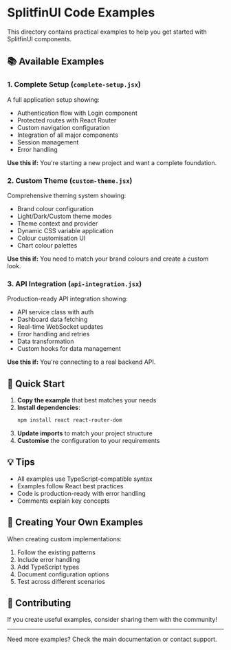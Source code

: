 # SplitfinUI Code Examples

This directory contains practical examples to help you get started with SplitfinUI components.

## 📚 Available Examples

### 1. Complete Setup (`complete-setup.jsx`)
A full application setup showing:
- Authentication flow with Login component
- Protected routes with React Router
- Custom navigation configuration
- Integration of all major components
- Session management
- Error handling

**Use this if:** You're starting a new project and want a complete foundation.

### 2. Custom Theme (`custom-theme.jsx`)
Comprehensive theming system showing:
- Brand colour configuration
- Light/Dark/Custom theme modes
- Theme context and provider
- Dynamic CSS variable application
- Colour customisation UI
- Chart colour palettes

**Use this if:** You need to match your brand colours and create a custom look.

### 3. API Integration (`api-integration.jsx`)
Production-ready API integration showing:
- API service class with auth
- Dashboard data fetching
- Real-time WebSocket updates
- Error handling and retries
- Data transformation
- Custom hooks for data management

**Use this if:** You're connecting to a real backend API.

## 🚀 Quick Start

1. **Copy the example** that best matches your needs
2. **Install dependencies**:
   ```bash
   npm install react react-router-dom
   ```
3. **Update imports** to match your project structure
4. **Customise** the configuration to your requirements

## 💡 Tips

- All examples use TypeScript-compatible syntax
- Examples follow React best practices
- Code is production-ready with error handling
- Comments explain key concepts

## 📝 Creating Your Own Examples

When creating custom implementations:

1. Follow the existing patterns
2. Include error handling
3. Add TypeScript types
4. Document configuration options
5. Test across different scenarios

## 🤝 Contributing

If you create useful examples, consider sharing them with the community!

---

Need more examples? Check the main documentation or contact support.